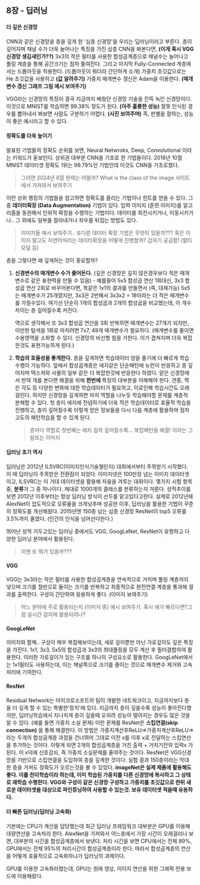 ## 8장 - 딥러닝

#### 더 깊은 신경망
CNN과 같은 신경망을 층을 깊게 한 '심층 신경망'을 우리는 딥러닝이라고 부른다.
층이 깊어지며 채널 수가 더욱 늘어나는 특징을 가진 심층 CNN을 봐본다면,
**(이게 혹시 VGG 신경망 생김새인가??)** 3x3의 작은 필터를 사용한 합성곱계층으로 채널수는 늘어나고 풀링 계층을 통해 공간크기는 점차 줄여진다. 그리고 마지막 Fully-Connected 계층에서는 드롭아웃을 적용한다. (드롭아웃이 뭐더라 간단하게 소개)
가중치 초깃값으로는 He 초깃값을 사용하고 **(값 알려주기)** 가중치 매개변수 갱신은 Adam을 이용한다. **(매개변수 갱신 그래프 그림 예시 보여주기)**

VGG라는 신경망의 특징이 결국 지금까지 배웠던 신경망 기술을 잔뜩 녹인 신경망이다. 이것으로 MNIST를 학습하면 99.38% 정도가 된다. **(아주 훌륭한 성능)**
잘못 인식된 경우를 뽑아내서 봐보면 사람도 구분하기 어렵다. **(사진 보여주며)** 즉, 판별을 잘하는, 성능이 좋은 예시라고 할 수 있다.
#### 정확도를 더욱 높이기
발표된 기법들의 정확도 순위를 보면, Neural Netwroks, Deep, Convolutional 이라는 키워드가 돋보인다. 상위권 대부분 CNN을 기초로 한 기법들이다.
2016년 10월 MNIST 데이터셋 정확도 1위는 99.79%인 기법인데 이것도 CNN을 기초로했다.
> 그러면 2024년 8월 현재는 어떨까? What is the class of the image 사이트에서 가져와서 보여주기

이런 상위 랭킹의 기법들을 참고하면 정확도를 올리는 기법이나 힌트를 얻을 수 있다.
그 중 **데이터확장 (Data Augmentation)** 기법이 있다. 입력 이미지 (훈련 이미지)를 알고리즘을 동원해서 인위적 확장을 수행하는 기법이다.
데이터를 회전시키거나, 이동시키거나.. 그 외에도 일부를 잘라내거나 좌우를 뒤집는 방법도 있다. 
> 이미지들 예시 보여주기.. 또다른 데이터 확장 기법은 무엇이 있을까???
> 혹은 이미지 말고도 자연어처리는 데이터확장을 어떻게 진행할까? 갑자기 궁금함! (멀티모달 등)

층을 그렇다면 왜 깊게하는 것이 중요할까?
1) **신경변수의 매개변수 수가 줄어든다.**  (깊은 신경망은 깊지 않은경우보다 적은 매개변수로 같은 표현력을 만들 수 있음) - 예를들어 5x5 합성곱 연산 1회대신, 3x3 합성곱 연산 2회로 바꾸어본다면, 똑같은 1x1의 결과를 만들면서 (즉, 대체가능) 5x5는 매개변수가 25개였지만, 3x3은 2번해서 3x3x2 = 18이라는 더 적은 매개변수를 가질수있다. 여기선 단순히 1개의 합성곱과 2개의 합성곱을 비교했는데, 이 개수 차이는 층 깊어질수록 커진다.
   
   역으로 생각해서 또 3x3 합성곱 연산을 3회 반복하면 매개변수는 27개가 되지만, 이만한 탐색을 1회로 마치려면 7x7, 49개 매개변수가 필요하다.
   (매개변수를 줄이면 수용영역을 소화할 수 있다. 신경망의 비선형 힘을 가한다. 이가 겹쳐지며 더욱 복잡한것도 표현가능하게 된다.)
2) **학습의 효율성을 좋게한다.** 층을 깊게하면 학습데이터 양을 줄기에 더 빠르게 학습수행이 가능하다. 앞에서 합성곱계층은 에지같은 단순패턴에 뉴런이 반응하고 층 깊어지며 텍스쳐와 사물의 일부 같은 더 복잡한것에 반응한다 하였다. 
   얕은 신경망에서 만약 개를 본다면 해결을 위해 **한번에** 특징의 대부분을 이해해야 한다. 견종, 찍은 각도 등 다양한 변화에 대한 학습데이터가 필요하고, 이로인해 학습시간도 오래걸린다.
   하지만 신경망을 깊게하면 마치 역할을 나누듯 학습해야할 문제를 계층적 분해할 수 있다.
   첫 층이 에지에 전념하기에 더욱 적은 학습데이터로 효율적 학습을 진행하고, 층이 깊어질수록 이렇게 얻은 정보들을 다시 다음 계층에 활용하며 점차 고도의 패턴학습을 할 수 있게 된다.
	> 층마다 역할로 첫번째는 에지 점차 깊어질수록... 복잡패턴을 해결! 이라는 그림또는 이미지
	
#### 딥러닝 초기 역사
딥러닝은 2012년 ILSVRC(이미지인식기술챌린지) 대회에서부터 주목받기 시작했다. 이 때 딥러닝이 주목받은 전환점이 되었다.
이미지넷은 100만장 넘는 이미지 데이터셋이고, ILSVRC는 이 거대 데이터셋을 활용해 자웅을 겨루는 대회이다. 
몇가지 시험 항목 중, **분류**가 그 중 하나이다. 제대로 1000개의 클래스를 분류하는지 겨룬다. 
성적추이를 보면 2012년 이후부터는 항상 딥러닝 방식이 선두를 맡고있다고한다. 실제로 2012년에 AlexNet이 압도적으로 오류율을 크게낮추며 성공한 이후, 딥러닝을 활용한 기법이 꾸준히 정확도를 개선해왔다.
2015년엔 150층 넘는 심층 신경망 ResNet이 top5 오류를 3.5%까지 줄였다. (인간의 인식을 넘어선다한다.)

뛰어난 성적 거두고있는 딥러닝 중에서도 VGG, GoogLeNet, ResNet이 유명하고 다양한 딥러닝 분야에서 활용된다. 
> 이젠 또 뭐가 있을까???

#### VGG
VGG는 3x3라는 작은 필터를 사용한 합성곱계층을 연속적으로 거치며 풀링 계층까지 넣으며 크기를 절반으로 둘이는 크기를 반복하고 최종적으로 완전연결 계층을 통과해 결과를 출력한다.
구성이 간단하여 응용하게 좋다. (이미지 보여주기) 
> 어느 분야에 주로 활용되는지 (이미지 중) 예시 보여주기. 혹시 얘가 빠르다면?그럼 실시간 감지에 활용되려나?
#### GoogLeNet
이미지와 함꼐..
구성이 매우 복잡해보이는데, 세로 깊이뿐만 아닌 가로깊이도 깊은 특징을 가진다. 1x1, 3x3, 5x5의 합성곱과 3x3의 최대풀링을 모두 계산 후 필터결합하여 활용한다. 이러한 가로깊이가 있는 구조를 하나의 구성요소로 활용한다.
GoogLeNet에서는 1x1필터도 사용하는데, 이는 채널쪽으로 크기를 줄이는 것으로 매개변수 제거와 고속처리에 기여한다. 
#### ResNet
Residual Network는 마이크로소프트의 팀이 개발한 네트워크이고, 지금까지보다 층을 더 깊게 할 수 있는 특별한'장치'에 있다.
지금까지 층이 깊을수록 성능이 좋아진다했지만, 딥러닝학습에서 지나치게 층이 깊을때 오히려 성능이 떨어지는 경우도 많은 것을 알 수 있다. (예를 들면 가중치 소실 문제)
이런 문제를 ResNet은 **스킵연결(skip connection)** 을 통해 해결한다. 
이 방법은 가중치계산후ReLU=>가중치계산후ReLU=> 라는 두개의 합성곱계층 과정을 건너뛰어 그대로 이전 x를 이후 x로 전달하는 스킵연산을 추가하는 것이다.
이렇게 되면 2개의 합성곱계층을 거친 출력 + 거치기전의 입력x 가 된다. 이 x덕에 신호감쇠, 즉 가중치 소실문제를 줄여주는 것이다.
ResNet은 VGG신경망을 기반으로 스킵연결을 도입하여 층을 깊게한 것이다.
실험 결과 150층이라는 막대한 층을 거쳐도 정확도가 오르는것을 볼 수 있었다.
**imageNet은 실제 제품에 활용해도 좋다. 이를 전이학습이라 하는데, 이미 학습된 가중치를 다른 신경망에 복사하고 그 상태로 재학습 수행한다. VGG와 구성이 같은 신경망 구성하고 가중치를 초깃값으로 한뒤 새로운 데이터셋을 대상으로 파인튜닝하여 사용할 수 있는것. 보유 데이터셋 적을때 유용하다.**
#### 더 빠른 딥러닝(딥러닝 고속화)
기본에는 CPU가 계산을 답당했는데 최근 딥러닝 프레임워크 대부분은 GPU를 이용해 대량연산을 고속처리 한다. 
AlexNet을 가져와서 어느층에서 가장 시간이 오래걸리나 보면, 대부분의 시간을 합성곱계층에서 보낸다. 처리 시간을 보면 CPU에서는 전체 89%, GPU에서는 전체 95%의 처리시간이 합성곱계층이라 한다. 따라서 합성곱계층의 연산을 어떻게 효율적으로 고속화하냐가 딥러닝의 과제이다.

GPU를 이용한 고속화라했는데, GPU는 원래 영상, 이미지 연산을 위한 그래픽 전용 보드에 이용해왔다.